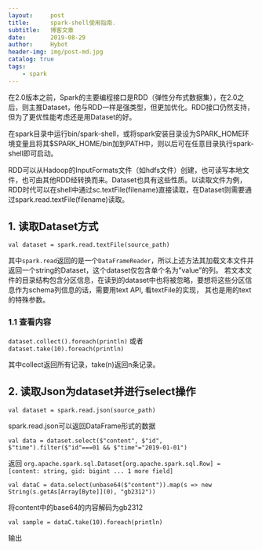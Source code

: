```yaml
---
layout:     post
title:      spark-shell使用指南.
subtitle:   博客文章
date:       2019-08-29
author:     Hybot
header-img: img/post-md.jpg
catalog: true
tags:
    - spark
---
```


在2.0版本之前，Spark的主要编程接口是RDD（弹性分布式数据集），在2.0之后，则主推Dataset，他与RDD一样是强类型，但更加优化。RDD接口仍然支持，但为了更优性能考虑还是用Dataset的好。

在spark目录中运行bin/spark-shell，或将spark安装目录设为SPARK_HOME环境变量且将其$SPARK_HOME/bin加到PATH中，则以后可在任意目录执行spark-shell即可启动。

RDD可以从Hadoop的InputFormats文件（如hdfs文件）创建，也可读写本地文件，也可由其他RDD经转换而来。Dataset也具有这些性质。以读取文件为例，RDD时代可以在shell中通过sc.textFile(filename)直接读取，在Dataset则需要通过spark.read.textFile(filename)读取。

## 1. 读取Dataset方式

`val dataset = spark.read.textFile(source_path)`

其中`spark.read`返回的是一个`DataFrameReader`，所以上述方法其加载文本文件并返回一个string的Dataset，这个dataset仅包含单个名为”value”的列。
若文本文件的目录结构包含分区信息，在读到的dataset中也将被忽略，要想将这些分区信息作为schema列信息的话，需要用text API, 看textFile的实现，
其也是用的text的特殊参数。

### 1.1 查看内容

`dataset.collect().foreach(println)` 或者 `dataset.take(10).foreach(println)`

其中collect返回所有记录，take(n)返回n条记录。


## 2. 读取Json为dataset并进行select操作

`val dataset = spark.read.json(source_path)`

spark.read.json可以返回DataFrame形式的数据

`val data = dataset.select($"content", $"id", $"time").filter($"id"===01 && $"time"="2019-01-01")`

返回 `org.apache.spark.sql.Dataset[org.apache.spark.sql.Row] = [content: string, gid: bigint ... 1 more field]`

`val dataC = data.select(unbase64($"content")).map(s => new String(s.getAs[Array[Byte]](0), "gb2312"))`

将content中的base64的内容解码为gb2312

`val sample = dataC.take(10).foreach(println)`

输出

